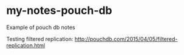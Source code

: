 # my-notes-pouch-db
Example of pouch db notes

Testing filtered replication:
http://pouchdb.com/2015/04/05/filtered-replication.html
